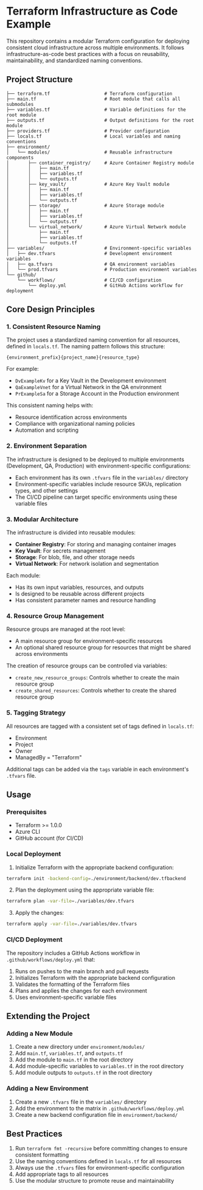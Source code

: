 # Terraform Infrastructure as Code Example

This repository contains a modular Terraform configuration for deploying consistent cloud infrastructure across multiple environments. It follows infrastructure-as-code best practices with a focus on reusability, maintainability, and standardized naming conventions.

## Project Structure

```
├── terraform.tf                    # Terraform configuration
├── main.tf                         # Root module that calls all submodules
├── variables.tf                    # Variable definitions for the root module
├── outputs.tf                      # Output definitions for the root module
├── providers.tf                    # Provider configuration
├── locals.tf                       # Local variables and naming conventions
├── environment/
│   └── modules/                    # Reusable infrastructure components
│       ├── container_registry/     # Azure Container Registry module
│       │   ├── main.tf            
│       │   ├── variables.tf       
│       │   └── outputs.tf         
│       ├── key_vault/              # Azure Key Vault module
│       │   ├── main.tf            
│       │   ├── variables.tf       
│       │   └── outputs.tf         
│       ├── storage/                # Azure Storage module
│       │   ├── main.tf            
│       │   ├── variables.tf       
│       │   └── outputs.tf         
│       └── virtual_network/        # Azure Virtual Network module
│           ├── main.tf            
│           ├── variables.tf       
│           └── outputs.tf         
├── variables/                      # Environment-specific variables
│   ├── dev.tfvars                  # Development environment variables
│   ├── qa.tfvars                   # QA environment variables
│   └── prod.tfvars                 # Production environment variables
└── github/
    └── workflows/                  # CI/CD configuration
        └── deploy.yml              # GitHub Actions workflow for deployment
```

## Core Design Principles

### 1. Consistent Resource Naming

The project uses a standardized naming convention for all resources, defined in `locals.tf`. The naming pattern follows this structure:

```
{environment_prefix}{project_name}{resource_type}
```

For example:
- `DvExampleKv` for a Key Vault in the Development environment
- `QaExampleVnet` for a Virtual Network in the QA environment
- `PrExampleSa` for a Storage Account in the Production environment

This consistent naming helps with:
- Resource identification across environments
- Compliance with organizational naming policies
- Automation and scripting

### 2. Environment Separation

The infrastructure is designed to be deployed to multiple environments (Development, QA, Production) with environment-specific configurations:

- Each environment has its own `.tfvars` file in the `variables/` directory
- Environment-specific variables include resource SKUs, replication types, and other settings
- The CI/CD pipeline can target specific environments using these variable files

### 3. Modular Architecture

The infrastructure is divided into reusable modules:

- **Container Registry**: For storing and managing container images
- **Key Vault**: For secrets management
- **Storage**: For blob, file, and other storage needs
- **Virtual Network**: For network isolation and segmentation

Each module:
- Has its own input variables, resources, and outputs
- Is designed to be reusable across different projects
- Has consistent parameter names and resource handling

### 4. Resource Group Management

Resource groups are managed at the root level:

- A main resource group for environment-specific resources
- An optional shared resource group for resources that might be shared across environments

The creation of resource groups can be controlled via variables:
- `create_new_resource_groups`: Controls whether to create the main resource group
- `create_shared_resources`: Controls whether to create the shared resource group

### 5. Tagging Strategy

All resources are tagged with a consistent set of tags defined in `locals.tf`:

- Environment
- Project
- Owner
- ManagedBy = "Terraform"

Additional tags can be added via the `tags` variable in each environment's `.tfvars` file.

## Usage

### Prerequisites

- Terraform >= 1.0.0
- Azure CLI
- GitHub account (for CI/CD)

### Local Deployment

1. Initialize Terraform with the appropriate backend configuration:

```bash
terraform init -backend-config=./environment/backend/dev.tfbackend
```

2. Plan the deployment using the appropriate variable file:

```bash
terraform plan -var-file=./variables/dev.tfvars
```

3. Apply the changes:

```bash
terraform apply -var-file=./variables/dev.tfvars
```

### CI/CD Deployment

The repository includes a GitHub Actions workflow in `.github/workflows/deploy.yml` that:

1. Runs on pushes to the main branch and pull requests
2. Initializes Terraform with the appropriate backend configuration
3. Validates the formatting of the Terraform files
4. Plans and applies the changes for each environment
5. Uses environment-specific variable files

## Extending the Project

### Adding a New Module

1. Create a new directory under `environment/modules/`
2. Add `main.tf`, `variables.tf`, and `outputs.tf`
3. Add the module to `main.tf` in the root directory
4. Add module-specific variables to `variables.tf` in the root directory
5. Add module outputs to `outputs.tf` in the root directory

### Adding a New Environment

1. Create a new `.tfvars` file in the `variables/` directory
2. Add the environment to the matrix in `.github/workflows/deploy.yml`
3. Create a new backend configuration file in `environment/backend/`

## Best Practices

1. Run `terraform fmt -recursive` before committing changes to ensure consistent formatting
2. Use the naming conventions defined in `locals.tf` for all resources
3. Always use the `.tfvars` files for environment-specific configuration
4. Add appropriate tags to all resources
5. Use the modular structure to promote reuse and maintainability